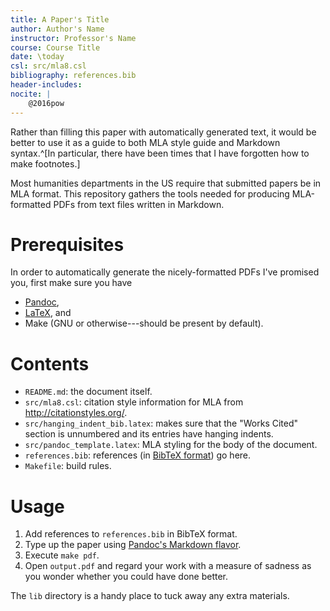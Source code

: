 ```yaml
---
title: A Paper's Title
author: Author's Name
instructor: Professor's Name
course: Course Title
date: \today
csl: src/mla8.csl
bibliography: references.bib
header-includes:
nocite: |
    @2016pow
---
```


Rather than filling this paper with automatically generated text, it would be better to use it as a guide to both MLA style guide and Markdown syntax.^[In particular, there have been times that I have forgotten how to make footnotes.]

Most humanities departments in the US require that submitted papers be in MLA format.  This repository gathers the tools needed for producing MLA-formatted PDFs from text files written in Markdown.

# Prerequisites

In order to automatically generate the nicely-formatted PDFs I've promised you, first make sure you have
- [Pandoc](http://pandoc.org/installing.html),
- [LaTeX](https://www.latex-project.org/get/), and
- Make (GNU or otherwise---should be present by default).

# Contents

- `README.md`: the document itself.
- `src/mla8.csl`: citation style information for MLA from http://citationstyles.org/.
- `src/hanging_indent_bib.latex`: makes sure that the "Works Cited" section is unnumbered and its entries have hanging indents.
- `src/pandoc_template.latex`: MLA styling for the body of the document.
- `references.bib`: references (in [BibTeX format](https://en.wikipedia.org/wiki/BibTeX#Bibliographic_information_file)) go here.
- `Makefile`: build rules.

# Usage

1. Add references to `references.bib` in BibTeX format.
2. Type up the paper using [Pandoc's Markdown flavor](http://pandoc.org/MANUAL.html#pandocs-markdown).
3. Execute `make pdf`.
4. Open `output.pdf` and regard your work with a measure of sadness as you wonder whether you could have done better.

The `lib` directory is a handy place to tuck away any extra materials.
